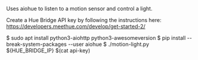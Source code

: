 Uses aiohue to listen to a motion sensor and control a light.

Create a Hue Bridge API key by following the instructions here:
<https://developers.meethue.com/develop/get-started-2/>

$ sudo apt install python3-aiohttp python3-awesomeversion
$ pip install --break-system-packages --user aiohue
$ ./motion-light.py ${HUE_BRIDGE_IP} $(cat api-key)
